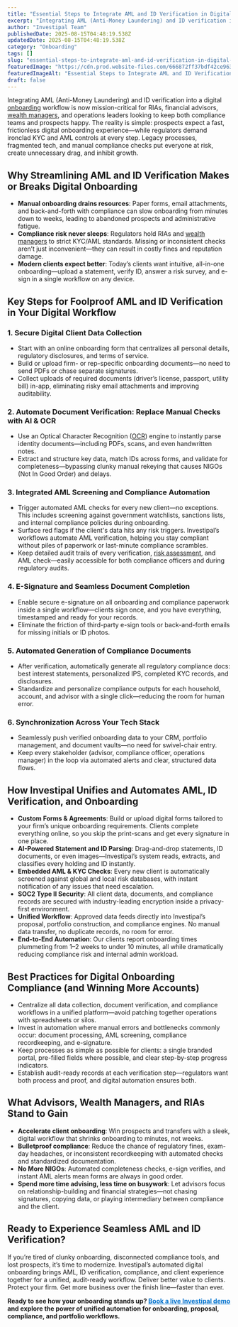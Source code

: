 ```yaml
---
title: "Essential Steps to Integrate AML and ID Verification in Digital Advisor Onboarding Workflows"
excerpt: "Integrating AML (Anti-Money Laundering) and ID verification into a digital onboarding workflow is now mission-critical for RIAs, financial advisors, wealth managers , and operations leaders looking to keep both."
author: "Investipal Team"
publishedDate: 2025-08-15T04:48:19.538Z
updatedDate: 2025-08-15T04:48:19.538Z
category: "Onboarding"
tags: []
slug: "essential-steps-to-integrate-aml-and-id-verification-in-digital-advisor-onboarding-workflows"
featuredImage: "https://cdn.prod.website-files.com/666872ff37bdf42ce9637d77/689ebc13e6196c6736c207b3_pexels-photo-1089438.jpeg"
featuredImageAlt: "Essential Steps to Integrate AML and ID Verification in Digital Advisor Onboarding Workflows"
draft: false
---
```

<p>
Integrating AML (Anti-Money Laundering) and ID verification into a digital <a href="/blog/onboarding">onboarding</a> workflow is now mission-critical for RIAs, financial advisors, <a href="/segments/wealth-managers">wealth managers</a>, and operations leaders looking to keep both compliance teams and prospects happy. The reality is simple: prospects expect a fast, frictionless digital onboarding experience—while regulators demand ironclad KYC and AML controls at every step. Legacy processes, fragmented tech, and manual compliance checks put everyone at risk, create unnecessary drag, and inhibit growth.
</p>

<h2>Why Streamlining AML and ID Verification Makes or Breaks Digital Onboarding</h2>
<ul><li><strong>Manual onboarding drains resources</strong>: Paper forms, email attachments, and back-and-forth with compliance can slow onboarding from minutes down to weeks, leading to abandoned prospects and administrative fatigue.</li><li><strong>Compliance risk never sleeps</strong>: Regulators hold RIAs and <a href="/segments/wealth-managers">wealth managers</a> to strict KYC/AML standards. Missing or inconsistent checks aren’t just inconvenient—they can result in costly fines and reputation damage.</li><li><strong>Modern clients expect better</strong>: Today’s clients want intuitive, all-in-one onboarding—upload a statement, verify ID, answer a risk survey, and e-sign in a single workflow on any device.</li></ul>

<h2>Key Steps for Foolproof AML and ID Verification in Your Digital Workflow</h2>

<h3>1. Secure Digital Client Data Collection</h3>
<ul><li>Start with an online onboarding form that centralizes all personal details, regulatory disclosures, and terms of service.</li><li>Build or upload firm- or rep-specific onboarding documents—no need to send PDFs or chase separate signatures.</li><li>Collect uploads of required documents (driver’s license, passport, utility bill) in-app, eliminating risky email attachments and improving auditability.</li></ul>

<h3>2. Automate Document Verification: Replace Manual Checks with AI & OCR</h3>
<ul><li>Use an Optical Character Recognition (<a href="/features/automated-statement-scanner">OCR</a>) engine to instantly parse identity documents—including PDFs, scans, and even handwritten notes.</li><li>Extract and structure key data, match IDs across forms, and validate for completeness—bypassing clunky manual rekeying that causes NIGOs (Not In Good Order) and delays.</li></ul>

<h3>3. Integrated AML Screening and Compliance Automation</h3>
<ul><li>Trigger automated AML checks for every new client—no exceptions. This includes screening against government watchlists, sanctions lists, and internal compliance policies during onboarding.</li><li>Surface red flags if the client's data hits any risk triggers. Investipal’s workflows automate AML verification, helping you stay compliant without piles of paperwork or last-minute compliance scrambles.</li><li>Keep detailed audit trails of every verification, <a href="/features/risk-management">risk assessment</a>, and AML check—easily accessible for both compliance officers and during regulatory audits.</li></ul>

<h3>4. E-Signature and Seamless Document Completion</h3>
<ul><li>Enable secure e-signature on all onboarding and compliance paperwork inside a single workflow—clients sign once, and you have everything, timestamped and ready for your records.</li><li>Eliminate the friction of third-party e-sign tools or back-and-forth emails for missing initials or ID photos.</li></ul>

<h3>5. Automated Generation of Compliance Documents</h3>
<ul><li>After verification, automatically generate all regulatory compliance docs: best interest statements, personalized IPS, completed KYC records, and disclosures.</li><li>Standardize and personalize compliance outputs for each household, account, and advisor with a single click—reducing the room for human error.</li></ul>

<h3>6. Synchronization Across Your Tech Stack</h3>
<ul><li>Seamlessly push verified onboarding data to your CRM, portfolio management, and document vaults—no need for swivel-chair entry.</li><li>Keep every stakeholder (advisor, compliance officer, operations manager) in the loop via automated alerts and clear, structured data flows.</li></ul>

<h2>How Investipal Unifies and Automates AML, ID Verification, and Onboarding</h2>
<ul><li><strong>Custom Forms & Agreements</strong>: Build or upload digital forms tailored to your firm’s unique onboarding requirements. Clients complete everything online, so you skip the print-scans and get every signature in one place.</li><li><strong>AI-Powered Statement and ID Parsing</strong>: Drag-and-drop statements, ID documents, or even images—Investipal’s system reads, extracts, and classifies every holding and ID instantly.</li><li><strong>Embedded AML & KYC Checks</strong>: Every new client is automatically screened against global and local risk databases, with instant notification of any issues that need escalation.</li><li><strong>SOC2 Type II Security</strong>: All client data, documents, and compliance records are secured with industry-leading encryption inside a privacy-first environment.</li><li><strong>Unified Workflow</strong>: Approved data feeds directly into Investipal’s proposal, portfolio construction, and compliance engines. No manual data transfer, no duplicate records, no room for error.</li><li><strong>End-to-End Automation</strong>: Our clients report onboarding times plummeting from 1–2 weeks to under 10 minutes, all while dramatically reducing compliance risk and internal admin workload.</li></ul>

<h2>Best Practices for Digital Onboarding Compliance (and Winning More Accounts)</h2>
<ul><li>Centralize all data collection, document verification, and compliance workflows in a unified platform—avoid patching together operations with spreadsheets or silos.</li><li>Invest in automation where manual errors and bottlenecks commonly occur: document processing, AML screening, compliance recordkeeping, and e-signature.</li><li>Keep processes as simple as possible for clients: a single branded portal, pre-filled fields where possible, and clear step-by-step progress indicators.</li><li>Establish audit-ready records at each verification step—regulators want both process and proof, and digital automation ensures both.</li></ul>

<h2>What Advisors, Wealth Managers, and RIAs Stand to Gain</h2>
<ul><li><strong>Accelerate client onboarding</strong>: Win prospects and transfers with a sleek, digital workflow that shrinks onboarding to minutes, not weeks.</li><li><strong>Bulletproof compliance</strong>: Reduce the chance of regulatory fines, exam-day headaches, or inconsistent recordkeeping with automated checks and standardized documentation.</li><li><strong>No More NIGOs</strong>: Automated completeness checks, e-sign verifies, and instant AML alerts mean forms are always in good order.</li><li><strong>Spend more time advising, less time on busywork</strong>: Let advisors focus on relationship-building and financial strategies—not chasing signatures, copying data, or playing intermediary between compliance and the client.</li></ul>

<h2>Ready to Experience Seamless AML and ID Verification?</h2>
<p>If you’re tired of clunky onboarding, disconnected compliance tools, and lost prospects, it’s time to modernize. Investipal’s automated digital onboarding brings AML, ID verification, compliance, and client experience together for a unified, audit-ready workflow. Deliver better value to clients. Protect your firm. Get more business over the finish line—faster than ever.</p>
<p style="font-weight:bold;">Ready to see how your onboarding stands up? <a href="/book-a-demo" style="color:#0072CE;">Book a live Investipal demo</a> and explore the power of unified automation for onboarding, proposal, compliance, and portfolio workflows.</p>
